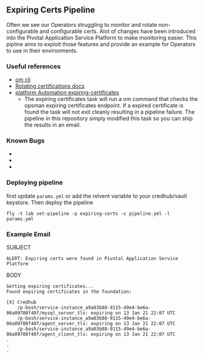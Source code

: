 ## Expiring Certs Pipeline

Often we see our Operators struggling to monitor and rotate non-configurable and configurable certs.  Alot of changes have been introduced into the Pivotal Application Service Platform to make monitoring easier.  This pipline aims to exploit those features and provide an example for Operators to use in their environments.


### Useful references

* [om cli](https://github.com/pivotal-cf/om)
* [Rotating certifications docs](https://docs.pivotal.io/platform/security/pcf-infrastructure/api-cert-rotation.html)
* [platform Automation expiring-certificates](https://docs.pivotal.io/platform-automation/v4.2/tasks.html#expiring-certificates)
    * The expiring certificates task will run a om command that checks the opsman expiring certificates endpoint.  If a expired certificate is found the task will not exit cleanly resulting in a pipeline failure. The pipeline in this repository simply modified this task so you can ship the results in an email.

### Known Bugs

*
*
*

### Deploying pipeline

first update `params.yml` or add the relvent variable to your credhub/vault keystore.  Then deploy the pipeline

```
fly -t lab set-pipeline -p expiring-certs -c pipeline.yml -l params.yml
```


### Example Email

SUBJECT

```
ALERT: Expiring certs were found in Pivotal Application Service Platform
```

BODY

```
Getting expiring certificates...
Found expiring certificates in the foundation:

[X] Credhub
    /p-bosh/service-instance_a9a03b88-9115-49e4-be6a-06a09708f40f/mysql_server_tls: expiring on 13 Jan 21 22:07 UTC
    /p-bosh/service-instance_a9a03b88-9115-49e4-be6a-06a09708f40f/agent_server_tls: expiring on 13 Jan 21 22:07 UTC
    /p-bosh/service-instance_a9a03b88-9115-49e4-be6a-06a09708f40f/agent_client_tls: expiring on 13 Jan 21 22:07 UTC
.
.
.
```





